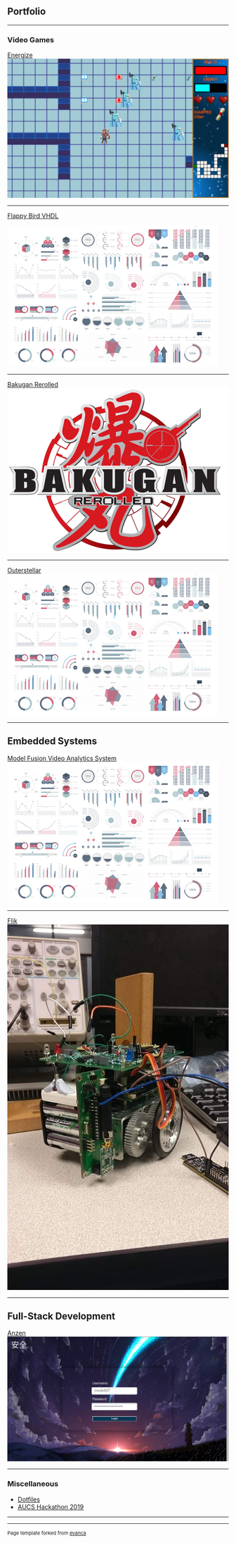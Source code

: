 ## Portfolio

<!-- Templates 
[Energize](/sample_page)
<img src="images/dummy_thumbnail.jpg?raw=true"/>

[Flappy Bird VHDL](/pdf/sample_presentation.pdf)
<img src="images/dummy_thumbnail.jpg?raw=true"/>

[Bakugan Rerolled](http://example.com/)
<img src="images/dummy_thumbnail.jpg?raw=true"/>

-->

---

### Video Games

[Energize](/Energize)
<img src="images/energize-screenshot.png?raw=true"/>

---
[Flappy Bird VHDL](/pdf/FlappyBirdVHDLReport.pdf)
<!---<img src="images/flappy-bird-vhdl-screenshot.png?raw=true"/>-->
<img src="images/dummy-thumbnail.jpg?raw=true"/>

---
[Bakugan Rerolled](https://github.com/Matteas-Eden/BakuganRerolled)
<img src="images/bakugan-rerolled-logo.png?raw=true"/>

---
[Outerstellar](/Outerstellar)
<img src="images/dummy-thumbnail.jpg?raw=true"/>

---

## Embedded Systems

[Model Fusion Video Analytics System](/pdf/MFVASPresentation.pdf)
<img src="images/dummy-thumbnail.jpg?raw=true"/>

---
[Flik](/Flik)
<img src="images/flik-picture.jpg?raw=true"/>

---

## Full-Stack Development

[Anzen](/Anzen)
<img src="images/anzen-login-screenshot.png?raw=true"/>

---

### Miscellaneous

- [Dotfiles](http://github.com/Matteas-Eden/dotfiles)
- [AUCS Hackathon 2019](http://github.com/Matteas-Eden/AUCS_Hackathon_2019)

---




---
<p style="font-size:11px">Page template forked from <a href="https://github.com/evanca/quick-portfolio">evanca</a></p>
<!-- Remove above link if you don't want to attibute -->
